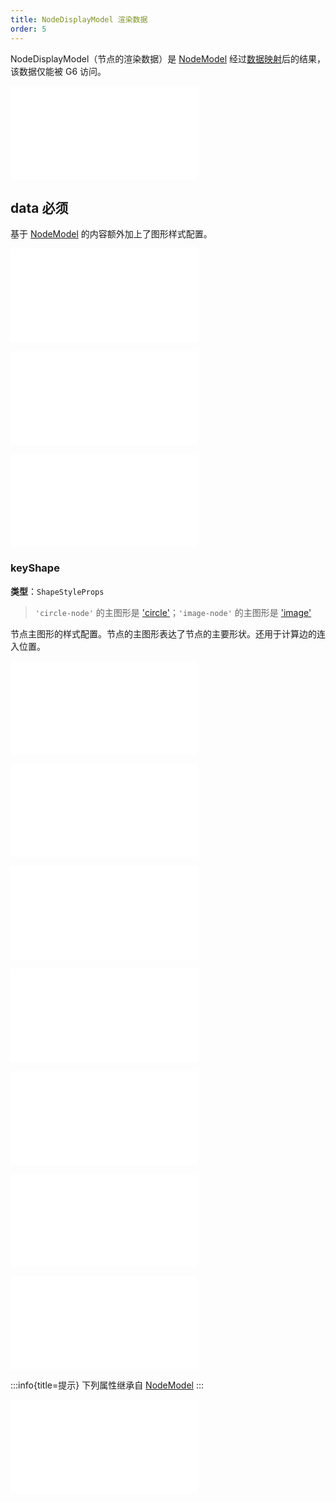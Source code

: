 ```yaml
---
title: NodeDisplayModel 渲染数据
order: 5
---
```


NodeDisplayModel（节点的渲染数据）是 [NodeModel](./NodeModel.zh.md) 经过[数据映射](./DataIntro.zh.md#transforms-数据转换)后的结果，该数据仅能被 G6 访问。

<embed src="../../common/DataID.zh.md"></embed>

## data <Badge type="error">必须</Badge>

基于 [NodeModel](./NodeModel.zh.md) 的内容额外加上了图形样式配置。

<embed src="../../common/DataAttrTips.zh.md"></embed>

<embed src="../../common/LodLevels.zh.md"></embed>

<embed src="../../common/DataAnimates.zh.md"></embed>

### keyShape

**类型**：`ShapeStyleProps`

> `'circle-node'` 的主图形是 ['circle'](/apis/shape/circle-style-props)；`'image-node'` 的主图形是 ['image'](/apis/shape/image-style-props)

节点主图形的样式配置。节点的主图形表达了节点的主要形状。还用于计算边的连入位置。

<embed src="../../common/DataIconShape.zh.md"></embed>

<embed src="../../common/DataHaloShape.zh.md"></embed>

<embed src="../../common/DataLabelShape.zh.md"></embed>

<embed src="../../common/DataLabelBackgroundShape.zh.md"></embed>

<embed src="../../common/DataBadgeShapes.zh.md"></embed>

<embed src="../../common/DataAnchorShapes.zh.md"></embed>

<embed src="../../common/DataOtherShapes.zh.md"></embed>

:::info{title=提示}
下列属性继承自 [NodeModel](./NodeModel.zh.md)
:::

<embed src="../../common/NodeUserModel.zh.md"></embed>

